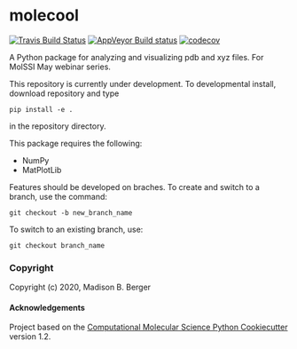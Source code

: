 molecool
==============================
[//]: # (Badges)
[![Travis Build Status](https://travis-ci.com/REPLACE_WITH_OWNER_ACCOUNT/molecool.svg?branch=master)](https://travis-ci.com/REPLACE_WITH_OWNER_ACCOUNT/molecool)
[![AppVeyor Build status](https://ci.appveyor.com/api/projects/status/REPLACE_WITH_APPVEYOR_LINK/branch/master?svg=true)](https://ci.appveyor.com/project/REPLACE_WITH_OWNER_ACCOUNT/molecool/branch/master)
[![codecov](https://codecov.io/gh/REPLACE_WITH_OWNER_ACCOUNT/molecool/branch/master/graph/badge.svg)](https://codecov.io/gh/REPLACE_WITH_OWNER_ACCOUNT/molecool/branch/master)

A Python package for analyzing and visualizing pdb and xyz files. For MolSSI May webinar series.

This repository is currently under development. To developmental install,
download repository and type

`pip install -e .`

in the repository directory.

This package requires the following:
- NumPy
- MatPlotLib

Features should be developed on braches. To create and switch to a branch, use 
the command:

`git checkout -b new_branch_name`

To switch to an existing branch, use:

`git checkout branch_name`


### Copyright

Copyright (c) 2020, Madison B. Berger


#### Acknowledgements

Project based on the
[Computational Molecular Science Python Cookiecutter](https://github.com/molssi/cookiecutter-cms) version 1.2.

